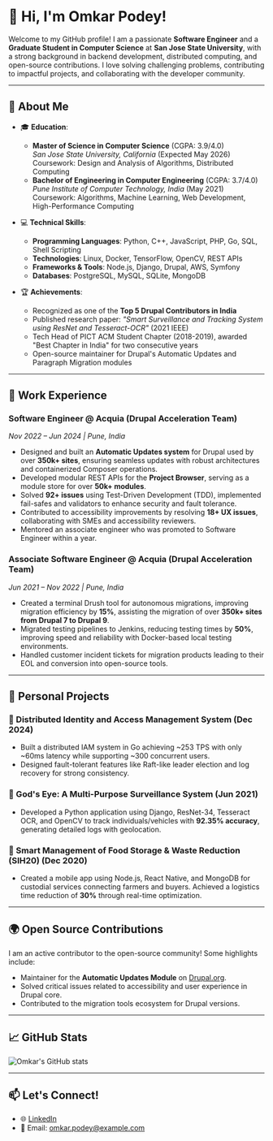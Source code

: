 # 👋 Hi, I'm Omkar Podey!

Welcome to my GitHub profile! I am a passionate **Software Engineer** and a **Graduate Student in Computer Science** at **San Jose State University**, with a strong background in backend development, distributed computing, and open-source contributions. I love solving challenging problems, contributing to impactful projects, and collaborating with the developer community.

---

## 🌟 About Me

- 🎓 **Education**:
  - **Master of Science in Computer Science** (CGPA: 3.9/4.0)  
    *San Jose State University, California* (Expected May 2026)  
    Coursework: Design and Analysis of Algorithms, Distributed Computing
  - **Bachelor of Engineering in Computer Engineering** (CGPA: 3.7/4.0)  
    *Pune Institute of Computer Technology, India* (May 2021)  
    Coursework: Algorithms, Machine Learning, Web Development, High-Performance Computing

- 💻 **Technical Skills**:
  - **Programming Languages**: Python, C++, JavaScript, PHP, Go, SQL, Shell Scripting
  - **Technologies**: Linux, Docker, TensorFlow, OpenCV, REST APIs
  - **Frameworks & Tools**: Node.js, Django, Drupal, AWS, Symfony
  - **Databases**: PostgreSQL, MySQL, SQLite, MongoDB

- 🏆 **Achievements**:
  - Recognized as one of the **Top 5 Drupal Contributors in India**
  - Published research paper: *"Smart Surveillance and Tracking System using ResNet and Tesseract-OCR"* (2021 IEEE)
  - Tech Head of PICT ACM Student Chapter (2018-2019), awarded "Best Chapter in India" for two consecutive years
  - Open-source maintainer for Drupal's Automatic Updates and Paragraph Migration modules

---

## 💼 Work Experience

### **Software Engineer @ Acquia (Drupal Acceleration Team)**  
*Nov 2022 – Jun 2024 | Pune, India*  
- Designed and built an **Automatic Updates system** for Drupal used by over **350k+ sites**, ensuring seamless updates with robust architectures and containerized Composer operations.  
- Developed modular REST APIs for the **Project Browser**, serving as a module store for over **50k+ modules**.  
- Solved **92+ issues** using Test-Driven Development (TDD), implemented fail-safes and validators to enhance security and fault tolerance.  
- Contributed to accessibility improvements by resolving **18+ UX issues**, collaborating with SMEs and accessibility reviewers.  
- Mentored an associate engineer who was promoted to Software Engineer within a year.

### **Associate Software Engineer @ Acquia (Drupal Acceleration Team)**  
*Jun 2021 – Nov 2022 | Pune, India*  
- Created a terminal Drush tool for autonomous migrations, improving migration efficiency by **15%**, assisting the migration of over **350k+ sites from Drupal 7 to Drupal 9**.  
- Migrated testing pipelines to Jenkins, reducing testing times by **50%**, improving speed and reliability with Docker-based local testing environments.  
- Handled customer incident tickets for migration products leading to their EOL and conversion into open-source tools.

---

## 🔬 Personal Projects

### 🔑 Distributed Identity and Access Management System (Dec 2024)  
- Built a distributed IAM system in Go achieving ~253 TPS with only ~60ms latency while supporting ~300 concurrent users.  
- Designed fault-tolerant features like Raft-like leader election and log recovery for strong consistency.

### 🎥 God's Eye: A Multi-Purpose Surveillance System (Jun 2021)  
- Developed a Python application using Django, ResNet-34, Tesseract OCR, and OpenCV to track individuals/vehicles with **92.35% accuracy**, generating detailed logs with geolocation.

### 🌾 Smart Management of Food Storage & Waste Reduction (SIH20) (Dec 2020)  
- Created a mobile app using Node.js, React Native, and MongoDB for custodial services connecting farmers and buyers. Achieved a logistics time reduction of **30%** through real-time optimization.

---

## 🌍 Open Source Contributions
I am an active contributor to the open-source community! Some highlights include:
- Maintainer for the **Automatic Updates Module** on [Drupal.org](https://www.drupal.org/).
- Solved critical issues related to accessibility and user experience in Drupal core.
- Contributed to the migration tools ecosystem for Drupal versions.

---

## 📈 GitHub Stats
![Omkar's GitHub stats](https://github-readme-stats.vercel.app/api?username=your-github-username&show_icons=true&theme=radical)

---

## 📫 Let's Connect!
- 🌐 [LinkedIn](https://www.linkedin.com/in/omkar-podey)
- 📧 Email: omkar.podey@example.com
<!--
**Omkar399/Omkar399** is a ✨ _special_ ✨ repository because its `README.md` (this file) appears on your GitHub profile.

Here are some ideas to get you started:

- 🔭 I’m currently working on ...
- 🌱 I’m currently learning ...
- 👯 I’m looking to collaborate on ...
- 🤔 I’m looking for help with ...
- 💬 Ask me about ...
- 📫 How to reach me: ...
- 😄 Pronouns: ...
- ⚡ Fun fact: ...
-->
